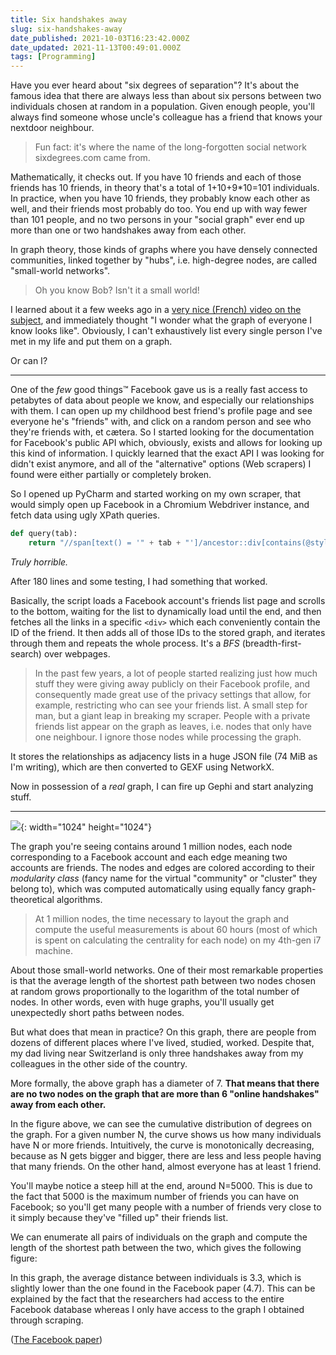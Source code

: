 ```yaml
---
title: Six handshakes away
slug: six-handshakes-away
date_published: 2021-10-03T16:23:42.000Z
date_updated: 2021-11-13T00:49:01.000Z
tags: [Programming]
---
```


Have you ever heard about "six degrees of separation"? It's about the famous idea that there are always less than about six persons between two individuals chosen at random in a population. Given enough people, you'll always find someone whose uncle's colleague has a friend that knows your nextdoor neighbour.

> Fun fact: it's where the name of the long-forgotten social network sixdegrees.com came from.

Mathematically, it checks out. If you have 10 friends and each of those friends has 10 friends, in theory that's a total of 1+10+9\*10=101 individuals. In practice, when you have 10 friends, they probably know each other as well, and their friends most probably do too. You end up with way fewer than 101 people, and no two persons in your "social graph" ever end up more than one or two handshakes away from each other.

In graph theory, those kinds of graphs where you have densely connected communities, linked together by "hubs", i.e. high-degree nodes, are called "small-world networks".

> Oh you know Bob? Isn't it a small world!

I learned about it a few weeks ago in a [very nice (French) video on the subject](https://www.youtube.com/watch?v=UX7YQ6m2r_o), and immediately thought "I wonder what the graph of everyone I know looks like". Obviously, I can't exhaustively list every single person I've met in my life and put them on a graph.

Or can I?

* * *

One of the _few_ good things™ Facebook gave us is a really fast access to petabytes of data about people we know, and especially our relationships with them. I can open up my childhood best friend's profile page and see everyone he's "friends" with, and click on a random person and see who they're friends with, et cætera. So I started looking for the documentation for Facebook's public API which, obviously, exists and allows for looking up this kind of information. I quickly learned that the exact API I was looking for didn't exist anymore, and all of the "alternative" options (Web scrapers) I found were either partially or completely broken.

So I opened up PyCharm and started working on my own scraper, that would simply open up Facebook in a Chromium Webdriver instance, and fetch data using ugly XPath queries.

```python
def query(tab):
    return "//span[text() = '" + tab + "']/ancestor::div[contains(@style, 'border-radius: max(0px, min(8px, ((100vw')]/div[1]/div[3]/div"
```
_Truly horrible._

After 180 lines and some testing, I had something that worked.

Basically, the script loads a Facebook account's friends list page and scrolls to the bottom, waiting for the list to dynamically load until the end, and then fetches all the links in a specific `<div>` which each conveniently contain the ID of the friend. It then adds all of those IDs to the stored graph, and iterates through them and repeats the whole process. It's a _BFS_ (breadth-first-search) over webpages.

> In the past few years, a lot of people started realizing just how much stuff they were giving away publicly on their Facebook profile, and consequently made great use of the privacy settings that allow, for example, restricting who can see your friends list. A small step for man, but a giant leap in breaking my scraper.‌‌ People with a private friends list appear on the graph as leaves, i.e. nodes that only have one neighbour. I ignore those nodes while processing the graph.

It stores the relationships as adjacency lists in a huge JSON file (74 MiB as I'm writing), which are then converted to GEXF using NetworkX.

Now in possession of a _real_ graph, I can fire up Gephi and start analyzing stuff.

* * *

![](graphtest1.png){: width="1024" height="1024"}

The graph you're seeing contains around 1 million nodes, each node corresponding to a Facebook account and each edge meaning two accounts are friends. The nodes and edges are colored according to their _modularity class_ (fancy name for the virtual "community" or "cluster" they belong to), which was computed automatically using equally fancy graph-theoretical algorithms.

> At 1 million nodes, the time necessary to layout the graph and compute the useful measurements is about 60 hours (most of which is spent on calculating the centrality for each node) on my 4th-gen i7 machine.

About those small-world networks. One of their most remarkable properties is that the average length of the shortest path between two nodes chosen at random grows proportionally to the logarithm of the total number of nodes. In other words, even with huge graphs, you'll usually get unexpectedly short paths between nodes.

But what does that mean in practice? On this graph, there are people from dozens of different places where I've lived, studied, worked. Despite that, my dad living near Switzerland is only three handshakes away from my colleagues in the other side of the country.

More formally, the above graph has a diameter of 7. **That means that there are no two nodes on the graph that are more than 6 "online handshakes" away from each other.**

In the figure above, we can see the cumulative distribution of degrees on the graph. For a given number N, the curve shows us how many individuals have N or more friends. Intuitively, the curve is monotonically decreasing, because as N gets bigger and bigger, there are less and less people having that many friends. On the other hand, almost everyone has at least 1 friend.

You'll maybe notice a steep hill at the end, around N=5000. This is due to the fact that 5000 is the maximum number of friends you can have on Facebook; so you'll get many people with a number of friends very close to it simply because they've "filled up" their friends list.

We can enumerate all pairs of individuals on the graph and compute the length of the shortest path between the two, which gives the following figure:

<canvas id="chartId"></canvas>

In this graph, the average distance between individuals is 3.3, which is slightly lower than the one found in the Facebook paper (4.7). This can be explained by the fact that the researchers had access to the entire Facebook database whereas I only have access to the graph I obtained through scraping.

([The Facebook paper](https://www.researchgate.net/publication/51956889_The_Anatomy_of_the_Facebook_Social_Graph))

<script src="https://cdnjs.cloudflare.com/ajax/libs/Chart.js/3.5.1/chart.min.js" integrity="sha512-Wt1bJGtlnMtGP0dqNFH1xlkLBNpEodaiQ8ZN5JLA5wpc1sUlk/O5uuOMNgvzddzkpvZ9GLyYNa8w2s7rqiTk5Q==" crossorigin="anonymous" referrerpolicy="no-referrer"></script><script>fetch("https://gist.githubusercontent.com/zdimension/89be61734f4897cca6f974710d98dd51/raw/03a68de62c492dbbc70d5a0ab8849286cfcf57ff/data.json").then(data => data.json()).then(function(data) { var ctx = document.getElementById("chartId"); var myChart = new Chart(ctx, { type: 'scatter', data: { datasets: [{ label: "Proportion of individuals that have N or more friends", data: data, showLine: true, pointRadius: 0, backgroundColor: '#1167b1', borderColor: '#1167b1' }] }, options: { scales: { x: { type: 'logarithmic', title: { text: 'N', display: true } }, y: { type: 'logarithmic', title: { text: 'Percentage', display: true } } } } }); }); { var ctx = document.getElementById("chartId2"); const data = [{x:0,y:0},{x:1,y:0},{x:2,y:0.02164029644133546},{x:3,y:0.33374783537821007},{x:4,y:0.8191718380731313},{x:5,y:0.9967826746040519},{x:6,y:0.999994078542216},{x:7,y:1},{x:8,y:1}]; var myChart = new Chart(ctx, { type: 'scatter', data: { datasets: [{ label: "% of pairs within distance", data: data, showLine: true }] }, options: { backgroundColor: '#1167b1', borderColor: '#1167b1', scales: { x: { title: { text: 'Distance', display: true } }, y: { title: { text: 'Percentage', display: true } } } } }); }</script>
